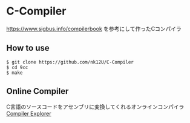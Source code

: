 # C-Compiler
https://www.sigbus.info/compilerbook を参考にして作ったCコンパイラ

## How to use

```
$ git clone https://github.com/nk12U/C-Compiler  
$ cd 9cc  
$ make  
```

## Online Compiler

C言語のソースコードをアセンブリに変換してくれるオンラインコンパイラ
[Compiler Explorer](https://godbolt.org/)
